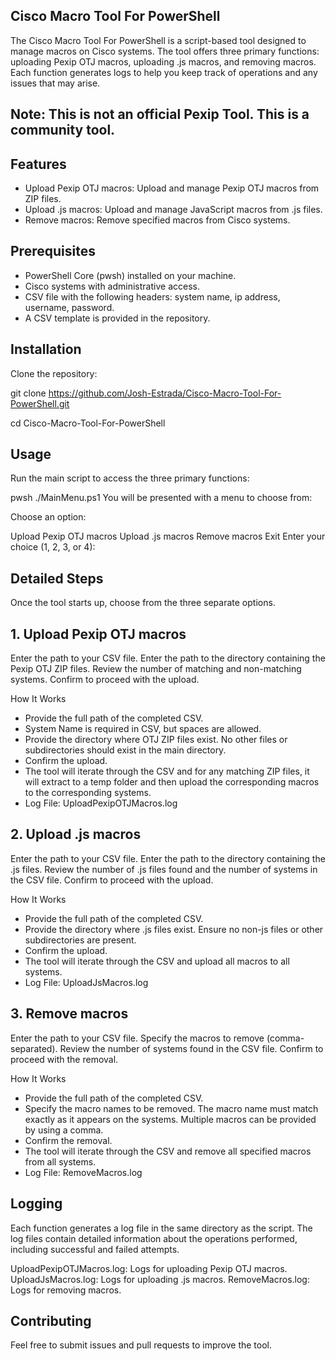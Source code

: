 ## Cisco Macro Tool For PowerShell
The Cisco Macro Tool For PowerShell is a script-based tool designed to manage macros on Cisco systems. The tool offers three primary functions: uploading Pexip OTJ macros, uploading .js macros, and removing macros. Each function generates logs to help you keep track of operations and any issues that may arise.

## Note: This is not an official Pexip Tool. This is a community tool.

## Features
- Upload Pexip OTJ macros: Upload and manage Pexip OTJ macros from ZIP files.
- Upload .js macros: Upload and manage JavaScript macros from .js files.
- Remove macros: Remove specified macros from Cisco systems.

## Prerequisites
- PowerShell Core (pwsh) installed on your machine.
- Cisco systems with administrative access.
- CSV file with the following headers: system name, ip address, username, password.
- A CSV template is provided in the repository.


## Installation
Clone the repository:

git clone https://github.com/Josh-Estrada/Cisco-Macro-Tool-For-PowerShell.git

cd Cisco-Macro-Tool-For-PowerShell

## Usage
Run the main script to access the three primary functions:

pwsh ./MainMenu.ps1 You will be presented with a menu to choose from:

Choose an option:

Upload Pexip OTJ macros
Upload .js macros
Remove macros
Exit Enter your choice (1, 2, 3, or 4):

## Detailed Steps
Once the tool starts up, choose from the three separate options.

## 1. Upload Pexip OTJ macros
Enter the path to your CSV file. Enter the path to the directory containing the Pexip OTJ ZIP files. Review the number of matching and non-matching systems. Confirm to proceed with the upload.

How It Works

- Provide the full path of the completed CSV.
- System Name is required in CSV, but spaces are allowed.
- Provide the directory where OTJ ZIP files exist. No other files or subdirectories should exist in the main directory.
- Confirm the upload.
- The tool will iterate through the CSV and for any matching ZIP files, it will extract to a temp folder and then upload the corresponding macros to the corresponding systems.
- Log File: UploadPexipOTJMacros.log

## 2. Upload .js macros
Enter the path to your CSV file. Enter the path to the directory containing the .js files. Review the number of .js files found and the number of systems in the CSV file. Confirm to proceed with the upload.

How It Works

- Provide the full path of the completed CSV.
- Provide the directory where .js files exist. Ensure no non-js files or other subdirectories are present.
- Confirm the upload.
- The tool will iterate through the CSV and upload all macros to all systems.
- Log File: UploadJsMacros.log

## 3. Remove macros
Enter the path to your CSV file. Specify the macros to remove (comma-separated). Review the number of systems found in the CSV file. Confirm to proceed with the removal.

How It Works

- Provide the full path of the completed CSV.
- Specify the macro names to be removed. The macro name must match exactly as it appears on the systems. Multiple macros can be provided by using a comma.
- Confirm the removal.
- The tool will iterate through the CSV and remove all specified macros from all systems.
- Log File: RemoveMacros.log

## Logging
Each function generates a log file in the same directory as the script. The log files contain detailed information about the operations performed, including successful and failed attempts.

UploadPexipOTJMacros.log: Logs for uploading Pexip OTJ macros. UploadJsMacros.log: Logs for uploading .js macros. RemoveMacros.log: Logs for removing macros.

## Contributing
Feel free to submit issues and pull requests to improve the tool.
